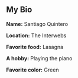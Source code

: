 ## My Bio

**Name:** Santiago Quintero

**Location:** The Interwebs

**Favorite food:** Lasagna

**A hobby:** Playing the piano

**Favorite color:** Green
